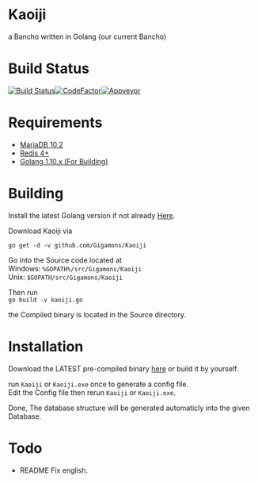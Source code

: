 # Kaoiji
a Bancho written in Golang (our current Bancho)

# Build Status
[![Build Status](https://travis-ci.org/Gigamons/Kaoiji.svg?branch=master)](https://travis-ci.org/Gigamons/Kaoiji)[![CodeFactor](https://www.codefactor.io/repository/github/gigamons/kaoiji/badge/master)](https://www.codefactor.io/repository/github/gigamons/kaoiji/overview/master)[![Appveyor](https://ci.appveyor.com/api/projects/status/github/Gigamons/kaoiji?svg=true&retina=true&branch=master&passingText=master%20-%20OK)](https://ci.appveyor.com/project/Mempler/kaoiji)

# Requirements
* [MariaDB 10.2](https://downloads.mariadb.org/)
* [Redis 4+](https://redis.io/download)
* [Golang 1.10.x (For Building)](https://golang.org/dl/)

# Building
Install the latest Golang version if not already [Here](https://golang.org/dl/).

Download Kaoiji via
```
go get -d -v github.com/Gigamons/Kaoiji
```

Go into the Source code located at \
Windows: `%GOPATH%/src/Gigamons/Kaoiji` \
Unix: `$GOPATH/src/Gigamons/Kaoiji`

Then run \
`go build -v kaoiji.go`

the Compiled binary is located in the Source directory.

# Installation

Download the LATEST pre-compiled binary [here](https://github.com/Gigamons/Kaoiji/releases) or build it by yourself.

run `Kaoiji` or `Kaoiji.exe` once to generate a config file. \
Edit the Config file then rerun `Kaoiji` or `Kaoiji.exe`.

Done, The database structure will be generated automaticly into the given Database.

# Todo
* README Fix english.
